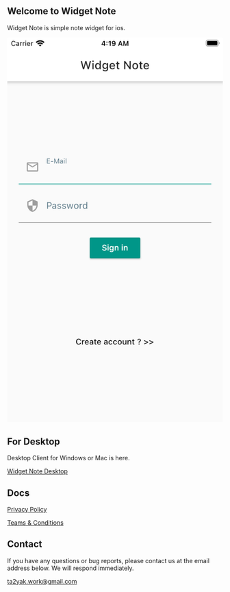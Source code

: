 ## Welcome to Widget Note

Widget Note is simple note widget for ios.

![Widget Note](https://github.com/ta2yak/widget-note/blob/main/docs/images/top.png?raw=true "Widget Note")



## For Desktop

Desktop Client for Windows or Mac is here.

[Widget Note Desktop](http://google.co.jp)



## Docs

[Privacy Policy](https://ta2yak.github.io/widget-note/policy/en)

[Teams & Conditions](https://ta2yak.github.io/widget-note/terms/en)


## Contact

If you have any questions or bug reports, please contact us at the email address below. We will respond immediately.

ta2yak.work@gmail.com


